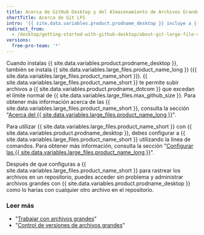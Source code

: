 ```yaml
---
title: Acerca de GitHub Desktop y del Almacenamiento de Archivos Grandes de Git
shortTitle: Acerca de Git LFS
intro: '{{ site.data.variables.product.prodname_desktop }} incluye a {{ site.data.variables.large_files.product_name_long }} para administrar los archivos grandes.'
redirect_from:
  - /desktop/getting-started-with-github-desktop/about-git-large-file-storage-and-github-desktop
versions:
  free-pro-team: '*'
---
```


Cuando instalas {{ site.data.variables.product.prodname_desktop }}, también se instala {{ site.data.variables.large_files.product_name_long }} ({{ site.data.variables.large_files.product_name_short }}). {{ site.data.variables.large_files.product_name_short }} te permite subir archivos a {{ site.data.variables.product.prodname_dotcom }} que excedan el límite normal de {{ site.data.variables.large_files.max_github_size }}. Para obtener más información acerca de las {{ site.data.variables.large_files.product_name_short }}, consulta la sección "[Acerca del {{ site.data.variables.large_files.product_name_long }}](/github/managing-large-files/about-git-large-file-storage)".

Para utilizar {{ site.data.variables.large_files.product_name_short }} con {{ site.data.variables.product.prodname_desktop }}, debes configurar a {{ site.data.variables.large_files.product_name_short }} utilizando la línea de comandos. Para obtener más información, consulta la sección "[Configurar las {{ site.data.variables.large_files.product_name_long }}](/github/managing-large-files/configuring-git-large-file-storage)".

Después de que configuras a {{ site.data.variables.large_files.product_name_short }} para rastrear los archivos en un repositorio, puedes acceder sin problema y administrar archivos grandes con {{ site.data.variables.product.prodname_desktop }} como lo harías con cualquier otro archivo en el repositorio.

### Leer más
- "[Trabajar con archivos grandes](/github/managing-large-files/working-with-large-files)"
- "[Control de versiones de archivos grandes](/github/managing-large-files/versioning-large-files)"
